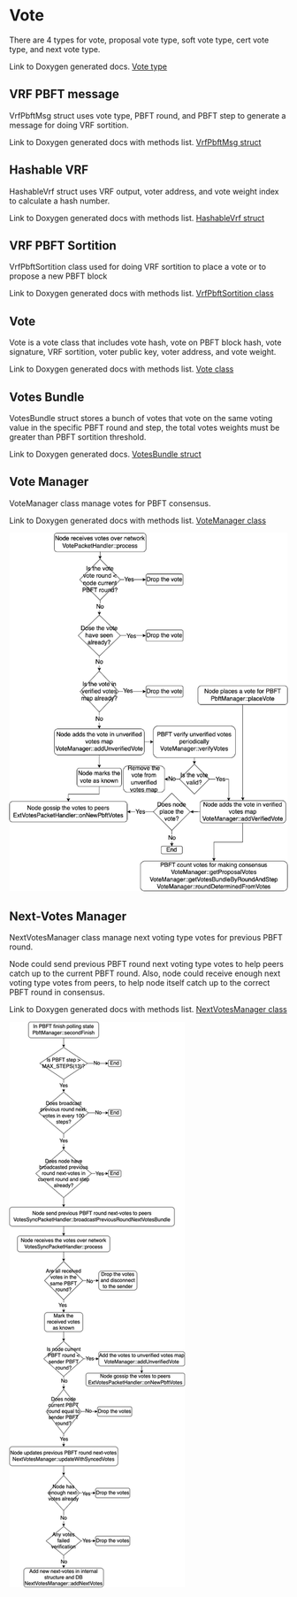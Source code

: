 # Vote

There are 4 types for vote, proposal vote type, soft vote type, cert vote type, and next vote type.

Link to Doxygen generated docs. [Vote type](https://taraxa-project.github.io/taraxa-node/group___vote.html#ga8a0770e242b649865f15f20a405507cc)

## VRF PBFT message

VrfPbftMsg struct uses vote type, PBFT round, and PBFT step to generate a message for doing VRF sortition.

Link to Doxygen generated docs with methods list. [VrfPbftMsg struct](https://taraxa-project.github.io/taraxa-node/group___vote.html#structtaraxa_1_1_vrf_pbft_msg)

## Hashable VRF

HashableVrf struct uses VRF output, voter address, and vote weight index to calculate a hash number.

Link to Doxygen generated docs with methods list. [HashableVrf struct](https://taraxa-project.github.io/taraxa-node/group___vote.html#structtaraxa_1_1_hashable_vrf)

## VRF PBFT Sortition

VrfPbftSortition class used for doing VRF sortition to place a vote or to propose a new PBFT block

Link to Doxygen generated docs with methods list. [VrfPbftSortition class](https://taraxa-project.github.io/taraxa-node/group___vote.html#classtaraxa_1_1_vrf_pbft_sortition)

## Vote

Vote is a vote class that includes vote hash, vote on PBFT block hash, vote signature, VRF sortition, voter public key, voter address, and vote weight.

Link to Doxygen generated docs with methods list. [Vote class](https://taraxa-project.github.io/taraxa-node/group___vote.html#classtaraxa_1_1_vote)

## Votes Bundle

VotesBundle struct stores a bunch of votes that vote on the same voting value in the specific PBFT round and step, the total votes weights must be greater than PBFT sortition threshold.

Link to Doxygen generated docs. [VotesBundle struct](https://taraxa-project.github.io/taraxa-node/group___vote.html#structtaraxa_1_1_votes_bundle)

## Vote Manager

VoteManager class manage votes for PBFT consensus.

Link to Doxygen generated docs with methods list. [VoteManager class](https://taraxa-project.github.io/taraxa-node/group___vote.html#classtaraxa_1_1_vote_manager)

![Votes](votes.png)

## Next-Votes Manager

NextVotesManager class manage next voting type votes for previous PBFT round.

Node could send previous PBFT round next voting type votes to help peers catch up to the current PBFT round. Also, node could receive enough next voting type votes from peers, to help node itself catch up to the correct PBFT round in consensus.

Link to Doxygen generated docs with methods list. [NextVotesManager class](https://taraxa-project.github.io/taraxa-node/group___vote.html#classtaraxa_1_1_next_votes_manager)

![Syncing Next Votes](syncing_next_votes.png)
